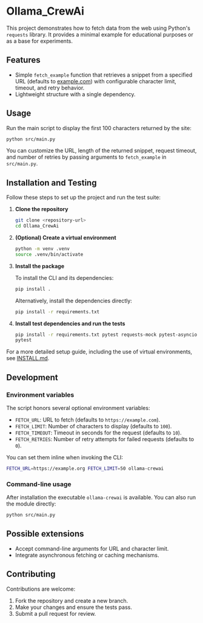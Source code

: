# Ollama_CrewAi

This project demonstrates how to fetch data from the web using Python's `requests` library. It provides a minimal example for educational purposes or as a base for experiments.

## Features

- Simple `fetch_example` function that retrieves a snippet from a specified URL (defaults to [example.com](https://example.com)) with configurable character limit, timeout, and retry behavior.
- Lightweight structure with a single dependency.

## Usage

Run the main script to display the first 100 characters returned by the site:

```bash
python src/main.py
```

You can customize the URL, length of the returned snippet, request timeout, and number of retries by passing arguments to `fetch_example` in `src/main.py`.

## Installation and Testing

Follow these steps to set up the project and run the test suite:

1. **Clone the repository**

   ```bash
   git clone <repository-url>
   cd Ollama_CrewAi
   ```

2. **(Optional) Create a virtual environment**

   ```bash
   python -m venv .venv
   source .venv/bin/activate
   ```

3. **Install the package**

   To install the CLI and its dependencies:

   ```bash
   pip install .
   ```

   Alternatively, install the dependencies directly:

   ```bash
   pip install -r requirements.txt
   ```

4. **Install test dependencies and run the tests**

   ```bash
   pip install -r requirements.txt pytest requests-mock pytest-asyncio
   pytest
   ```

For a more detailed setup guide, including the use of virtual environments, see [INSTALL.md](INSTALL.md).

## Development

### Environment variables

The script honors several optional environment variables:

- `FETCH_URL`: URL to fetch (defaults to `https://example.com`).
- `FETCH_LIMIT`: Number of characters to display (defaults to `100`).
- `FETCH_TIMEOUT`: Timeout in seconds for the request (defaults to `10`).
- `FETCH_RETRIES`: Number of retry attempts for failed requests (defaults to `0`).

You can set them inline when invoking the CLI:

```bash
FETCH_URL=https://example.org FETCH_LIMIT=50 ollama-crewai
```

### Command-line usage

After installation the executable `ollama-crewai` is available. You can also run the module directly:

```bash
python src/main.py
```

## Possible extensions

- Accept command-line arguments for URL and character limit.
- Integrate asynchronous fetching or caching mechanisms.

## Contributing

Contributions are welcome:

1. Fork the repository and create a new branch.
2. Make your changes and ensure the tests pass.
3. Submit a pull request for review.
